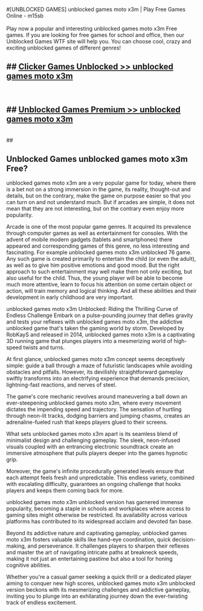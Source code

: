 #[UNBLOCKED GAMES] unblocked games moto x3m | Play Free Games Online - m15sb <br>
<br>
Play now a popular and interesting unblocked games moto x3m Free games. If you are looking for free games for school and office, then our Unblocked Games WTF site will help you. You can choose cool, crazy and exciting unblocked games of different genres!


## ##  [Clicker Games Unblocked >> unblocked games moto x3m](http://freeplayer.one?title=unblocked_games_moto_x3m&ref=22)
  <br>

##  ## [Unblocked Games Premium >> unblocked games moto x3m](http://freeplayer.one?title=unblocked_games_moto_x3m&ref=22)
  <br>
  ##



## Unblocked Games unblocked games moto x3m Free?

unblocked games moto x3m are a very popular game for today, where there is a bet not on a strong immersion in the game, its reality, thought-out and details, but on the contrary, make the game on purpose easier so that you can turn on and not understand much. But if arcades are simple, it does not mean that they are not interesting, but on the contrary even enjoy more popularity.

Arcade is one of the most popular game genres. It acquired its prevalence through computer games as well as entertainment for consoles. With the advent of mobile modern gadgets (tablets and smartphones) there appeared and corresponding games of this genre, no less interesting and fascinating. For example unblocked games moto x3m unblocked 76 game. Any such game is created primarily to entertain the child (or even the adult), as well as to give him positive emotions and good mood. But the right approach to such entertainment may well make them not only exciting, but also useful for the child. Thus, the young player will be able to become much more attentive, learn to focus his attention on some certain object or action, will train memory and logical thinking. And all these abilities and their development in early childhood are very important.

unblocked games moto x3m Unblocked: Riding the Thrilling Curve of Endless Challenge
Embark on a pulse-pounding journey that defies gravity and tests your reflexes with unblocked games moto x3m, the addictive unblocked game that's taken the gaming world by storm. Developed by RobKayS and released in 2014, unblocked games moto x3m is a captivating 3D running game that plunges players into a mesmerizing world of high-speed twists and turns.

At first glance, unblocked games moto x3m concept seems deceptively simple: guide a ball through a maze of futuristic landscapes while avoiding obstacles and pitfalls. However, its devilishly straightforward gameplay swiftly transforms into an electrifying experience that demands precision, lightning-fast reactions, and nerves of steel.

The game's core mechanic revolves around maneuvering a ball down an ever-steepening unblocked games moto x3m, where every movement dictates the impending speed and trajectory. The sensation of hurtling through neon-lit tracks, dodging barriers and jumping chasms, creates an adrenaline-fueled rush that keeps players glued to their screens.

What sets unblocked games moto x3m apart is its seamless blend of minimalist design and challenging gameplay. The sleek, neon-infused visuals coupled with an entrancing electronic soundtrack create an immersive atmosphere that pulls players deeper into the games hypnotic grip.

Moreover, the game's infinite procedurally generated levels ensure that each attempt feels fresh and unpredictable. This endless variety, combined with escalating difficulty, guarantees an ongoing challenge that hooks players and keeps them coming back for more.

unblocked games moto x3m unblocked version has garnered immense popularity, becoming a staple in schools and workplaces where access to gaming sites might otherwise be restricted. Its availability across various platforms has contributed to its widespread acclaim and devoted fan base.

Beyond its addictive nature and captivating gameplay, unblocked games moto x3m fosters valuable skills like hand-eye coordination, quick decision-making, and perseverance. It challenges players to sharpen their reflexes and master the art of navigating intricate paths at breakneck speeds, making it not just an entertaining pastime but also a tool for honing cognitive abilities.

Whether you're a casual gamer seeking a quick thrill or a dedicated player aiming to conquer new high scores, unblocked games moto x3m unblocked version beckons with its mesmerizing challenges and addictive gameplay, inviting you to plunge into an exhilarating journey down the ever-twisting track of endless excitement.